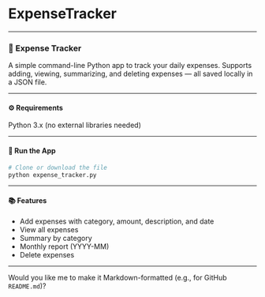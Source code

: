 # ExpenseTracker

---

### 🧾 Expense Tracker

A simple command-line Python app to track your daily expenses.
Supports adding, viewing, summarizing, and deleting expenses — all saved locally in a JSON file.

---

#### ⚙️ Requirements

Python 3.x (no external libraries needed)

---

#### 🚀 Run the App

```bash
# Clone or download the file
python expense_tracker.py
```

---

#### 📚 Features

* Add expenses with category, amount, description, and date
* View all expenses
* Summary by category
* Monthly report (YYYY-MM)
* Delete expenses

---

Would you like me to make it Markdown-formatted (e.g., for GitHub `README.md`)?
